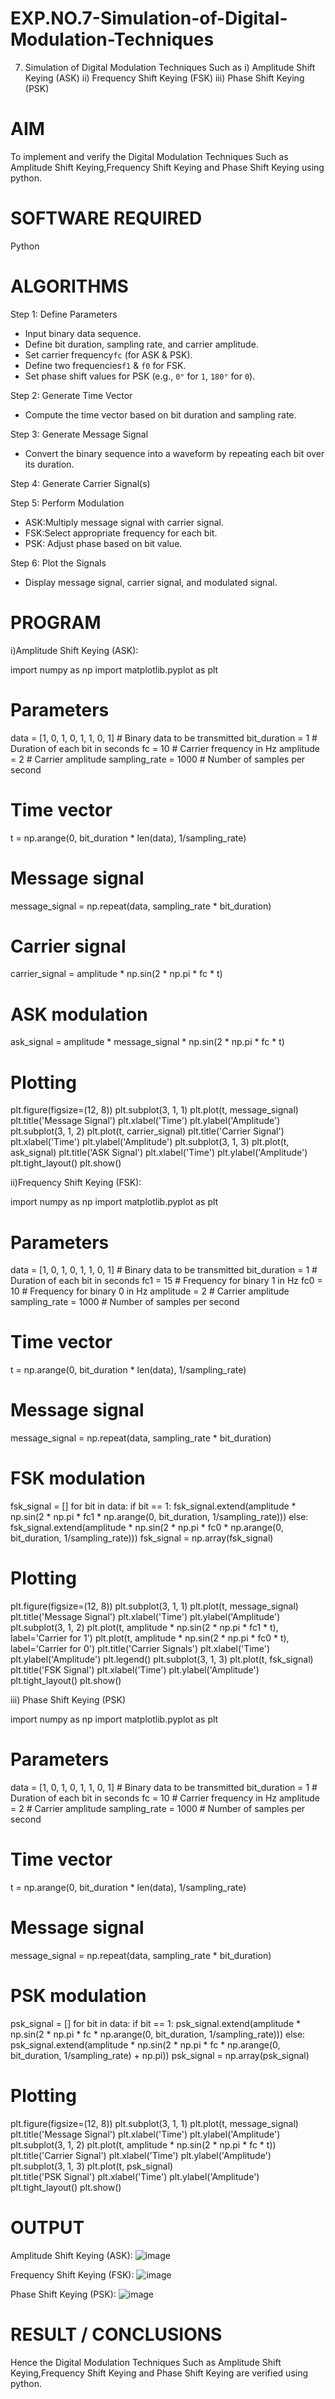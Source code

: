 # EXP.NO.7-Simulation-of-Digital-Modulation-Techniques
7. Simulation of Digital Modulation Techniques Such as
   i) Amplitude Shift Keying (ASK)
   ii) Frequency Shift Keying (FSK)
   iii) Phase Shift Keying (PSK)

# AIM
To implement and verify the Digital Modulation Techniques Such as Amplitude Shift Keying,Frequency Shift Keying and Phase Shift Keying using python.

# SOFTWARE REQUIRED
Python 

# ALGORITHMS

Step 1: Define Parameters  
- Input binary data sequence.  
- Define bit duration, sampling rate, and carrier amplitude.  
- Set carrier frequency`fc` (for ASK & PSK).  
- Define two frequencies`f1` & `f0` for FSK.  
- Set phase shift values for PSK (e.g., `0°` for `1`, `180°` for `0`).  

Step 2: Generate Time Vector
- Compute the time vector based on bit duration and sampling rate.  

Step 3: Generate Message Signal  
- Convert the binary sequence into a waveform by repeating each bit over its duration.  

Step 4: Generate Carrier Signal(s)

Step 5: Perform Modulation
- ASK:Multiply message signal with carrier signal.  
- FSK:Select appropriate frequency for each bit.  
- PSK: Adjust phase based on bit value.  

Step 6: Plot the Signals
- Display message signal, carrier signal, and modulated signal.  


# PROGRAM

i)Amplitude Shift Keying (ASK):
 
import numpy as np 
import matplotlib.pyplot as plt 
# Parameters 
data = [1, 0, 1, 0, 1, 1, 0, 1] # Binary data to be transmitted 
bit_duration = 1 # Duration of each bit in seconds 
fc = 10 # Carrier frequency in Hz 
amplitude = 2 # Carrier amplitude 
sampling_rate = 1000 # Number of samples per second 
# Time vector 
t = np.arange(0, bit_duration * len(data), 1/sampling_rate) 
# Message signal 
message_signal = np.repeat(data, sampling_rate * bit_duration) 
# Carrier signal 
carrier_signal = amplitude * np.sin(2 * np.pi * fc * t) 
# ASK modulation 
ask_signal = amplitude * message_signal * np.sin(2 * np.pi * fc * t) 
# Plotting 
plt.figure(figsize=(12, 8)) 
plt.subplot(3, 1, 1) 
plt.plot(t, message_signal) 
plt.title('Message Signal') 
plt.xlabel('Time') 
plt.ylabel('Amplitude') 
plt.subplot(3, 1, 2) 
plt.plot(t, carrier_signal) 
plt.title('Carrier Signal') 
plt.xlabel('Time') 
plt.ylabel('Amplitude') 
plt.subplot(3, 1, 3) 
plt.plot(t, ask_signal) 
plt.title('ASK Signal') 
plt.xlabel('Time') 
plt.ylabel('Amplitude') 
plt.tight_layout() 
plt.show() 

ii)Frequency Shift Keying (FSK):

import numpy as np 
import matplotlib.pyplot as plt 
# Parameters 
data = [1, 0, 1, 0, 1, 1, 0, 1] # Binary data to be transmitted 
bit_duration = 1 # Duration of each bit in seconds 
fc1 = 15 # Frequency for binary 1 in Hz 
fc0 = 10 # Frequency for binary 0 in Hz 
amplitude = 2 # Carrier amplitude 
sampling_rate = 1000 # Number of samples per second 
# Time vector 
t = np.arange(0, bit_duration * len(data), 1/sampling_rate) 
# Message signal 
message_signal = np.repeat(data, sampling_rate * bit_duration) 
# FSK modulation 
fsk_signal = [] 
for bit in data: 
if bit == 1: 
fsk_signal.extend(amplitude * np.sin(2 * np.pi * fc1 * np.arange(0, bit_duration, 1/sampling_rate))) 
else: 
fsk_signal.extend(amplitude * np.sin(2 * np.pi * fc0 * np.arange(0, bit_duration, 1/sampling_rate))) 
fsk_signal = np.array(fsk_signal) 
# Plotting 
plt.figure(figsize=(12, 8)) 
plt.subplot(3, 1, 1) 
plt.plot(t, message_signal) 
plt.title('Message Signal') 
plt.xlabel('Time') 
plt.ylabel('Amplitude') 
plt.subplot(3, 1, 2) 
plt.plot(t, amplitude * np.sin(2 * np.pi * fc1 * t), label='Carrier for 1') 
plt.plot(t, amplitude * np.sin(2 * np.pi * fc0 * t), label='Carrier for 0') 
plt.title('Carrier Signals') 
plt.xlabel('Time') 
plt.ylabel('Amplitude') 
plt.legend() 
plt.subplot(3, 1, 3) 
plt.plot(t, fsk_signal) 
plt.title('FSK Signal') 
plt.xlabel('Time') 
plt.ylabel('Amplitude') 
plt.tight_layout() 
plt.show()

 iii) Phase Shift Keying (PSK)

 import numpy as np 
import matplotlib.pyplot as plt 
# Parameters 
data = [1, 0, 1, 0, 1, 1, 0, 1] # Binary data to be transmitted 
bit_duration = 1 # Duration of each bit in seconds 
fc = 10 # Carrier frequency in Hz 
amplitude = 2 # Carrier amplitude 
sampling_rate = 1000 # Number of samples per second 
# Time vector 
t = np.arange(0, bit_duration * len(data), 1/sampling_rate) 
# Message signal 
message_signal = np.repeat(data, sampling_rate * bit_duration) 
# PSK modulation 
psk_signal = [] 
for bit in data: 
if bit == 1: 
psk_signal.extend(amplitude * np.sin(2 * np.pi * fc * np.arange(0, bit_duration, 1/sampling_rate))) 
else: 
psk_signal.extend(amplitude * np.sin(2 * np.pi * fc * np.arange(0, bit_duration, 1/sampling_rate) + 
np.pi)) 
psk_signal = np.array(psk_signal) 
# Plotting 
plt.figure(figsize=(12, 8)) 
plt.subplot(3, 1, 1) 
plt.plot(t, message_signal) 
plt.title('Message Signal') 
plt.xlabel('Time') 
plt.ylabel('Amplitude') 
plt.subplot(3, 1, 2) 
plt.plot(t, amplitude * np.sin(2 * np.pi * fc * t)) 
plt.title('Carrier Signal') 
plt.xlabel('Time') 
plt.ylabel('Amplitude') 
plt.subplot(3, 1, 3) 
plt.plot(t, psk_signal)  
plt.title('PSK Signal') 
plt.xlabel('Time') 
plt.ylabel('Amplitude') 
plt.tight_layout() 
plt.show()

# OUTPUT
Amplitude Shift Keying (ASK):
![image](https://github.com/user-attachments/assets/9fdd4995-913e-46be-9daa-dfba1265ab85)

Frequency Shift Keying (FSK):
![image](https://github.com/user-attachments/assets/78a8d727-8aed-460f-a1ea-4516033dc65d)

Phase Shift Keying (PSK):
![image](https://github.com/user-attachments/assets/bca9a0b9-4ae4-42c6-87e0-70053c3e6a69)

 
# RESULT / CONCLUSIONS
Hence the Digital Modulation Techniques Such as Amplitude Shift Keying,Frequency Shift Keying and Phase Shift Keying are verified using python.

